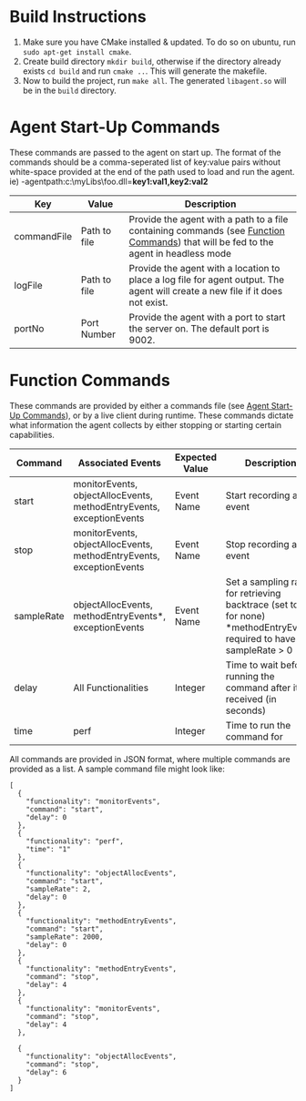 # Build Instructions
1. Make sure you have CMake installed & updated. To do so on ubuntu, run `sudo apt-get install cmake`.  
2. Create build directory `mkdir build`, otherwise if the directory already exists `cd build` and run `cmake ..`. This will generate the makefile.  
3. Now to build the project, run `make all`. The generated `libagent.so` will be in the `build` directory.


# Agent Start-Up Commands
These commands are passed to the agent on start up. The format of the commands should be a comma-seperated list of key:value pairs without white-space provided at the end of the path used to load and run the agent. ie) -agentpath:c:\myLibs\foo.dll=**key1:val1,key2:val2**

| Key | Value | Description |
| --- | ---| --- |
| commandFile | Path to file | Provide the agent with a path to a file containing commands (see [Function Commands](#function-commands)) that will be fed to the agent in headless mode |
| logFile | Path to file | Provide the agent with a location to place a log file for agent output. The agent will create a new file if it does not exist. |
| portNo | Port Number | Provide the agent with a port to start the server on. The default port is 9002.  


# Function Commands
These commands are provided by either a commands file (see [Agent Start-Up Commands](#agent-start-up-commands)), or by a live client during runtime. These commands dictate what information the agent collects by either stopping or starting certain capabilities.

| Command | Associated Events | Expected Value | Description |
| --- | --- | --- | ---- |
| start | monitorEvents, objectAllocEvents, methodEntryEvents, exceptionEvents | Event Name | Start recording an event |
| stop | monitorEvents, objectAllocEvents, methodEntryEvents, exceptionEvents | Event Name | Stop recording an event |
| sampleRate | objectAllocEvents, methodEntryEvents*, exceptionEvents | Event Name | Set a sampling rate `n` for retrieving backtrace (set to 0 for none) *methodEntryEvents required to have sampleRate > 0 |
| delay | All Functionalities | Integer | Time to wait before running the command after it is received (in seconds) |
| time | perf | Integer | Time to run the command for |

All commands are provided in JSON format, where multiple commands are provided as a list. A sample command file might look like:
```
[
  {
    "functionality": "monitorEvents",
    "command": "start",
    "delay": 0
  },
  {
    "functionality": "perf",
    "time": "1"
  },
  {
    "functionality": "objectAllocEvents",
    "command": "start",
    "sampleRate": 2,
    "delay": 0
  },
  {
    "functionality": "methodEntryEvents",
    "command": "start",
    "sampleRate": 2000,
    "delay": 0
  },
  {
    "functionality": "methodEntryEvents",
    "command": "stop",
    "delay": 4
  },
  {
    "functionality": "monitorEvents",
    "command": "stop",
    "delay": 4
  },
  
  {
    "functionality": "objectAllocEvents",
    "command": "stop",
    "delay": 6
  }
]

```
